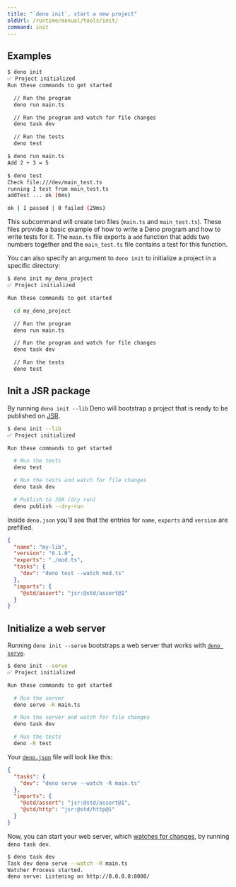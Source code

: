```yaml
---
title: "`deno init`, start a new project"
oldUrl: /runtime/manual/tools/init/
command: init
---
```


## Examples

```sh
$ deno init
✅ Project initialized
Run these commands to get started

  // Run the program
  deno run main.ts

  // Run the program and watch for file changes
  deno task dev

  // Run the tests
  deno test

$ deno run main.ts
Add 2 + 3 = 5

$ deno test
Check file:///dev/main_test.ts
running 1 test from main_test.ts
addTest ... ok (6ms)

ok | 1 passed | 0 failed (29ms)
```

This subcommand will create two files (`main.ts` and `main_test.ts`). These
files provide a basic example of how to write a Deno program and how to write
tests for it. The `main.ts` file exports a `add` function that adds two numbers
together and the `main_test.ts` file contains a test for this function.

You can also specify an argument to `deno init` to initialize a project in a
specific directory:

```sh
$ deno init my_deno_project
✅ Project initialized

Run these commands to get started

  cd my_deno_project

  // Run the program
  deno run main.ts

  // Run the program and watch for file changes
  deno task dev

  // Run the tests
  deno test
```

## Init a JSR package

By running `deno init --lib` Deno will bootstrap a project that is ready to be
published on [JSR](https://jsr.io/).

```sh
$ deno init --lib
✅ Project initialized

Run these commands to get started

  # Run the tests
  deno test

  # Run the tests and watch for file changes
  deno task dev

  # Publish to JSR (dry run)
  deno publish --dry-run
```

Inside `deno.json` you'll see that the entries for `name`, `exports` and
`version` are prefilled.

```json
{
  "name": "my-lib",
  "version": "0.1.0",
  "exports": "./mod.ts",
  "tasks": {
    "dev": "deno test --watch mod.ts"
  },
  "imports": {
    "@std/assert": "jsr:@std/assert@1"
  }
}
```

## Initialize a web server

Running `deno init --serve` bootstraps a web server that works with
[`deno serve`](./serve).

```sh
$ deno init --serve
✅ Project initialized

Run these commands to get started

  # Run the server
  deno serve -R main.ts

  # Run the server and watch for file changes
  deno task dev

  # Run the tests
  deno -R test
```

Your [`deno.json`](/runtime/fundamentals/configuration/) file will look like
this:

```json
{
  "tasks": {
    "dev": "deno serve --watch -R main.ts"
  },
  "imports": {
    "@std/assert": "jsr:@std/assert@1",
    "@std/http": "jsr:@std/http@1"
  }
}
```

Now, you can start your web server, which
[watches for changes](../../getting_started/command_line_interface.md#watch-mode),
by running `deno task dev`.

```sh
$ deno task dev
Task dev deno serve --watch -R main.ts
Watcher Process started.
deno serve: Listening on http://0.0.0.0:8000/
```
